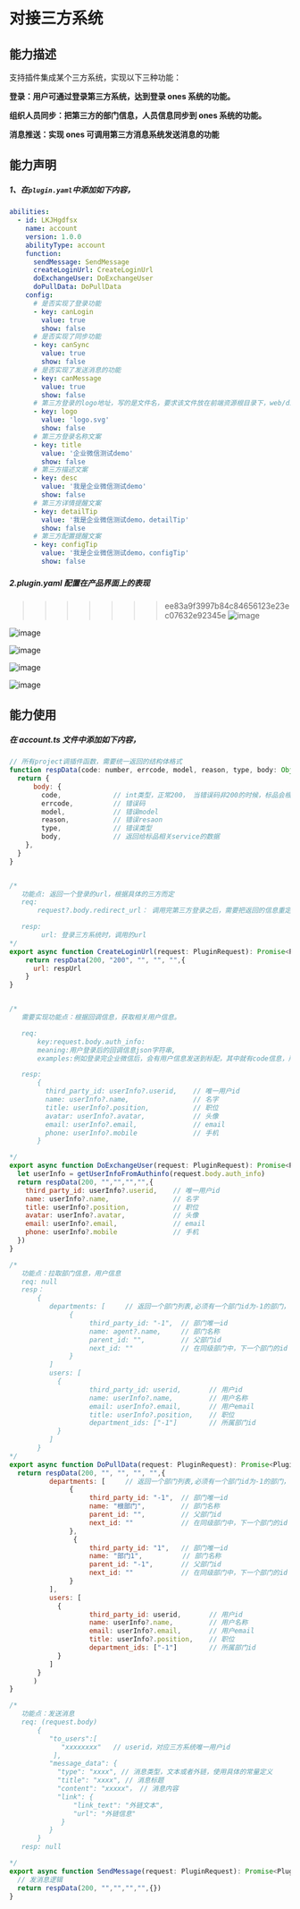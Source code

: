 # 对接三方系统

## 能力描述

支持插件集成某个三方系统，实现以下三种功能：

**登录：用户可通过登录第三方系统，达到登录 ones 系统的功能。**

**组织人员同步：把第三方的部门信息，人员信息同步到 ones 系统的功能。**

**消息推送：实现 ones 可调用第三方消息系统发送消息的功能**

## 能力声明

##### 1、在`plugin.yaml`中添加如下内容，

```yaml
abilities:
  - id: LKJHgdfsx
    name: account
    version: 1.0.0
    abilityType: account
    function:
      sendMessage: SendMessage
      createLoginUrl: CreateLoginUrl
      doExchangeUser: DoExchangeUser
      doPullData: DoPullData
    config:
      # 是否实现了登录功能
      - key: canLogin
        value: true
        show: false
      # 是否实现了同步功能
      - key: canSync
        value: true
        show: false
      # 是否实现了发送消息的功能
      - key: canMessage
        value: true
        show: false
      # 第三方登录的logo地址，写的是文件名，要求该文件放在前端资源根目录下，web/dist/
      - key: logo
        value: 'logo.svg'
        show: false
      # 第三方登录名称文案
      - key: title
        value: '企业微信测试demo'
        show: false
      # 第三方描述文案
      - key: desc
        value: '我是企业微信测试demo'
        show: false
      # 第三方详情提醒文案
      - key: detailTip
        value: '我是企业微信测试demo，detailTip'
        show: false
      # 第三方配置提醒文案
      - key: configTip
        value: '我是企业微信测试demo，configTip'
        show: false
```

##### 2.plugin.yaml 配置在产品界面上的表现

> > > > > > > ee83a9f3997b84c84656123e23ec07632e92345e ![image](file:///Users/ones/go/src/github.com/bangwork/open-docs/docs/dev/abilities/bussiness/docking1.jpg?lastModify=1653232007)

![image](file:///Users/ones/go/src/github.com/bangwork/open-docs/docs/dev/abilities/bussiness/docking2.jpg?lastModify=1653232007)

![image](file:///Users/ones/go/src/github.com/bangwork/open-docs/docs/dev/abilities/bussiness/docking3.jpg?lastModify=1653232007)

![image](file:///Users/ones/go/src/github.com/bangwork/open-docs/docs/dev/abilities/bussiness/docking4.jpg?lastModify=1653232007)

![image](file:///Users/ones/go/src/github.com/bangwork/open-docs/docs/dev/abilities/bussiness/docking5.jpg?lastModify=1653232007)

## 能力使用

##### 在 account.ts 文件中添加如下内容，

```javascript
// 所有project调插件函数，需要统一返回的结构体格式
function respData(code: number, errcode, model, reason, type, body: Object): PluginResponse {
  return {
      body: {
        code,             // int类型，正常200， 当错误码非200的时候，标品会根据code,errcode,model,reason,type按照标品的标准错误格式返回
        errcode,          // 错误码
        model,            // 错误model
        reason,           // 错误resaon
        type,             // 错误类型
        body,             // 返回给标品相关service的数据
    },
  }
}


/*
   功能点: 返回一个登录的url，根据具体的三方而定
   req:
       request?.body.redirect_url： 调用完第三方登录之后，需要把返回的信息重定向到该地址。

   resp:
        url: 登录三方系统时，调用的url
*/
export async function CreateLoginUrl(request: PluginRequest): Promise<PluginResponse> {
    return respData(200, "200", "", "", "",{
      url: respUrl
    }
}


/*
   需要实现功能点：根据回调信息，获取相关用户信息。

   req:
       key:request.body.auth_info:
       meaning:用户登录后的回调信息json字符串,
       examples:例如登录完企业微信后，会有用户信息发送到标配，其中就有code信息，所以request.body.auth_info == "{\"code\": \"xxxxxx\"}"

   resp:
       {
         third_party_id: userInfo?.userid,    // 唯一用户id
         name: userInfo?.name,                // 名字
         title: userInfo?.position,           // 职位
         avatar: userInfo?.avatar,            // 头像
         email: userInfo?.email,              // email
         phone: userInfo?.mobile              // 手机
       }

*/
export async function DoExchangeUser(request: PluginRequest): Promise<PluginResponse> {
  let userInfo = getUserInfoFromAuthinfo(request.body.auth_info)
  return respData(200, "","","","",{
    third_party_id: userInfo?.userid,    // 唯一用户id
    name: userInfo?.name,                // 名字
    title: userInfo?.position,           // 职位
    avatar: userInfo?.avatar,            // 头像
    email: userInfo?.email,              // email
    phone: userInfo?.mobile              // 手机
  })
}

/*
   功能点：拉取部门信息，用户信息
   req: null
   resp：
       {
          departments: [     // 返回一个部门列表,必须有一个部门id为-1的部门，该部门为根部门
               {
                    third_party_id: "-1",  // 部门唯一id
                    name: agent?.name,     // 部门名称
                    parent_id: "",         // 父部门id
                    next_id: ""            // 在同级部门中，下一个部门的id
               }
          ]
          users: [
            {
                    third_party_id: userid,       // 用户id
                    name: userInfo?.name,         // 用户名称
                    email: userInfo?.email,       // 用户email
                    title: userInfo?.position,    // 职位
                    department_ids: ["-1"]        // 所属部门id
            }
          ]
       }
*/
export async function DoPullData(request: PluginRequest): Promise<PluginResponse> {
  return respData(200, "", "", "", "",{
          departments: [     // 返回一个部门列表,必须有一个部门id为-1的部门，该部门为根部门
               {
                    third_party_id: "-1",  // 部门唯一id
                    name: "根部门",         // 部门名称
                    parent_id: "",         // 父部门id
                    next_id: ""            // 在同级部门中，下一个部门的id
               },
                {
                    third_party_id: "1",   // 部门唯一id
                    name: "部门1",          // 部门名称
                    parent_id: "-1",       // 父部门id
                    next_id: ""            // 在同级部门中，下一个部门的id
               }
          ],
          users: [
            {
                    third_party_id: userid,       // 用户id
                    name: userInfo?.name,         // 用户名称
                    email: userInfo?.email,       // 用户email
                    title: userInfo?.position,    // 职位
                    department_ids: ["-1"]        // 所属部门id
            }
          ]
       }
      )
}

/*
   功能点：发送消息
   req: (request.body)
       {
          "to_users":[
             "xxxxxxxx"   // userid，对应三方系统唯一用户id
           ],
          "message_data": {
            "type": "xxxx", // 消息类型，文本或者外链，使用具体的常量定义
            "title": "xxxx", // 消息标题
            "content": "xxxxx"， // 消息内容
            "link": {
                "link_text": "外链文本",
                "url": "外链信息"
             }
          }
       }
   resp: null

*/
export async function SendMessage(request: PluginRequest): Promise<PluginResponse> {
  // 发消息逻辑
  return respData(200, "","","","",{})
}
```
